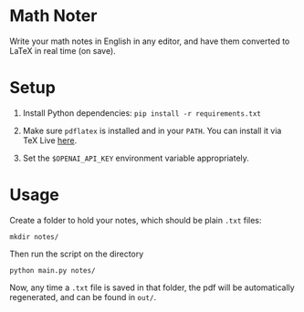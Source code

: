 # Math Noter

Write your math notes in English in any editor, and have them converted to LaTeX in real time (on save).

# Setup

1. Install Python dependencies:
```pip install -r requirements.txt```

2. Make sure `pdflatex` is installed and in your `PATH`. You can install it via TeX Live [here](https://ctan.org/pkg/texlive).
3. Set the `$OPENAI_API_KEY` environment variable appropriately.

# Usage
Create a folder to hold your notes, which should be plain `.txt` files:

```mkdir notes/```

Then run the script on the directory

```python main.py notes/```

Now, any time a `.txt` file is saved in that folder, the pdf will be automatically regenerated, and can be found in `out/`.

